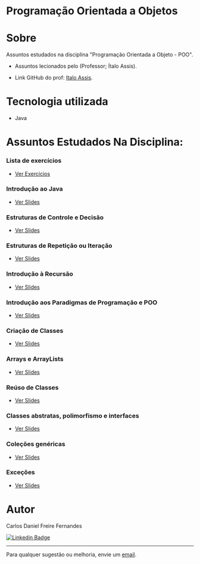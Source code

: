 # Programação Orientada a Objetos

# Sobre

Assuntos estudados na disciplina "Programação Orientada a Objeto - POO".
  
- Assuntos lecionados pelo (Professor; Ítalo Assis).

- Link GitHub do prof:  [Italo Assis](https://github.com/italoaug "GitHub Italo Assis"). 

# Tecnologia utilizada

- Java

# Assuntos Estudados Na Disciplina:

### Lista de exercícios
- [Ver Exercícios](ProgramaçãoOrientadaaObjetos/ListaDeExercicios/Exercicios.pdf)

### Introdução ao Java
- [Ver Slides](ProgramaçãoOrientadaaObjetos/Slides/IntroducaoAoJava.pdf)

### Estruturas de Controle e Decisão
- [Ver Slides](ProgramaçãoOrientadaaObjetos/Slides/EstruturasDeControleeDecisao.pdf)

### Estruturas de Repetição ou Iteração
- [Ver Slides](ProgramaçãoOrientadaaObjetos/Slides/EstruturasDeRepeticaoOuIteracao.pdf)

### Introdução à Recursão
- [Ver Slides](ProgramaçãoOrientadaaObjetos/Slides/IntroducaoaRecursao.pdf)

### Introdução aos Paradigmas de Programação e POO
- [Ver Slides](ProgramaçãoOrientadaaObjetos/Slides/IntroducaoAosParadigmasDeProgramacaoePOO.pdf)

### Criação de Classes
- [Ver Slides](ProgramaçãoOrientadaaObjetos/Slides/CriacaoDeClasses.pdf)

### Arrays e ArrayLists
- [Ver Slides](ProgramaçãoOrientadaaObjetos/Slides/ArrayseArrayLists.pdf)

### Reúso de Classes
- [Ver Slides](ProgramaçãoOrientadaaObjetos/Slides/ReusoDeClasses.pdf)

### Classes abstratas, polimorfismo e interfaces
- [Ver Slides](ProgramaçãoOrientadaaObjetos/Slides/ClassesAbstratas-Polimorfismo-Interfaces.pdf)

### Coleções genéricas
- [Ver Slides](ProgramaçãoOrientadaaObjetos/Slides/ColecoesGenericas.pdf)

### Exceções
- [Ver Slides](ProgramaçãoOrientadaaObjetos/Slides/Excecoes.pdf)

# Autor

Carlos Daniel Freire Fernandes

[![Linkedin Badge](https://img.shields.io/badge/-Linkedin-blue?style=flat-square&logo=Linkedin&logoColor=white&link=https://www.linkedin.com/in/lpaulovt/)](https://www.linkedin.com/in/carlosdanielfernandes) 

---
Para qualquer sugestão ou melhoria, envie um [email](mailto:carloscdanield@gmail.com).

